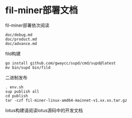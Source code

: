 # fil-miner部署文档

fil-miner部署依次阅读
```
doc/debug.md
doc/product.md
doc/advance.md
```

fild构建
```
go install github.com/gwaycc/supd/cmd/supd@latest
mv bin/supd bin/fild
```

二进制发布
```
. env.sh
sup publish all
cd publish
tar -czf fil-miner-linux-amd64-mainnet-v1.xx.xx.tar.gz
```

lotus构建请阅读lotus源码中的开发文档
